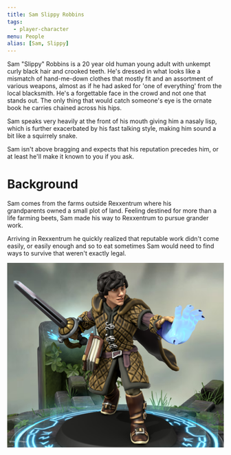 ```yaml
---
title: Sam Slippy Robbins
tags:
  - player-character
menu: People
alias: [Sam, Slippy]
---
```


Sam "Slippy" Robbins is a 20 year old human young adult with unkempt curly black hair and crooked teeth. He's dressed in what looks like a mismatch of hand-me-down clothes that mostly fit and an assortment of various weapons, almost as if he had asked for 'one of everything' from the local blacksmith. He's a forgettable face in the crowd and not one that stands out. The only thing that would catch someone's eye is the ornate book he carries chained across his hips.

Sam speaks very heavily at the front of his mouth giving him a nasaly lisp, which is further exacerbated by his fast talking style, making him sound a bit like a squirrely snake.

Sam isn't above bragging and expects that his reputation precedes him, or at least he'll make it known to you if you ask.

# Background

Sam comes from the farms outside Rexxentrum where his grandparents owned a small plot of land. Feeling destined for more than a life farming beets, Sam made his way to Rexxentrum to pursue grander work.

Arriving in Rexxentrum he quickly realized that reputable work didn't come easily, or easily enough and so to eat sometimes Sam would need to find ways to survive that weren't exactly legal.

![](assets/sam-robbins.png)